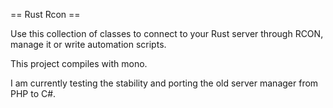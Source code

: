 == Rust Rcon ==

Use this collection of classes to connect to your Rust server through RCON, manage it or write automation scripts.

This project compiles with mono.

I am currently testing the stability and porting the old server manager from PHP to C#.
